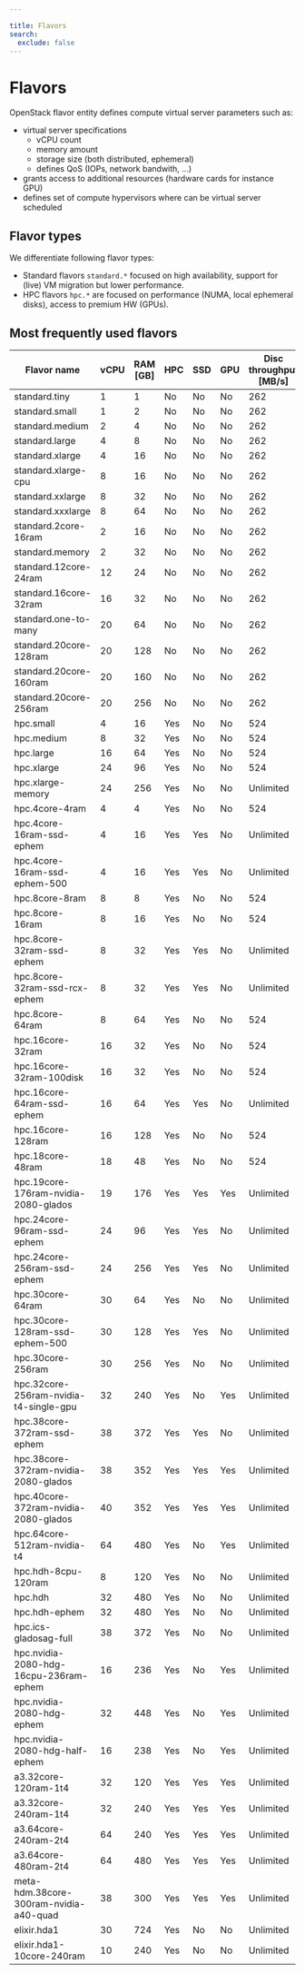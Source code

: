 ```yaml
---

title: Flavors
search:
  exclude: false
---
```

# Flavors

OpenStack flavor entity defines compute virtual server parameters such as:

* virtual server specifications
    * vCPU count
    * memory amount
    * storage size (both distributed, ephemeral)
    * defines QoS (IOPs, network bandwith, ...)
* grants access to additional resources (hardware cards for instance GPU)
* defines set of compute hypervisors where can be virtual server scheduled

## Flavor types

We differentiate following flavor types:

- Standard flavors `standard.*` focused on high availability, support for (live) VM migration but lower performance.
- HPC flavors `hpc.*` are focused on performance (NUMA, local ephemeral disks), access to premium HW (GPUs).

## Most frequently used flavors

| Flavor name                               | vCPU | RAM [GB] | HPC  | SSD  | GPU | Disc throughput [MB/s] | IOPS [op/s] | Average throughput [MB/s]  |
|-------------------------------------------|------|----------|------|------|-----|------------------------|------------|----------------------------|
| standard.tiny                             | 1    | 1        | No   | No   | No  | 262                    | 2000       | 250                        |
| standard.small                            | 1    | 2        | No   | No   | No  | 262                    | 2000       | 250                        |
| standard.medium                           | 2    | 4        | No   | No   | No  | 262                    | 2000       | 250                        |
| standard.large                            | 4    | 8        | No   | No   | No  | 262                    | 2000       | 250                        |
| standard.xlarge                           | 4    | 16       | No   | No   | No  | 262                    | 2000       | 250                        |
| standard.xlarge-cpu                       | 8    | 16       | No   | No   | No  | 262                    | 2000       | 250                        |
| standard.xxlarge                          | 8    | 32       | No   | No   | No  | 262                    | 2000       | 250                        |
| standard.xxxlarge                         | 8    | 64       | No   | No   | No  | 262                    | 2000       | 250                        |
| standard.2core-16ram                      | 2    | 16       | No   | No   | No  | 262                    | 2000       | 250                        |
| standard.memory                           | 2    | 32       | No   | No   | No  | 262                    | 2000       | 250                        |
| standard.12core-24ram                     | 12   | 24       | No   | No   | No  | 262                    | 2000       | 625                        |
| standard.16core-32ram                     | 16   | 32       | No   | No   | No  | 262                    | 2000       | 625                        |
| standard.one-to-many                      | 20   | 64       | No   | No   | No  | 262                    | 2000       | 250                        |
| standard.20core-128ram                    | 20   | 128      | No   | No   | No  | 262                    | 2000       | 250                        |
| standard.20core-160ram                    | 20   | 160      | No   | No   | No  | 262                    | 2000       | 1250                       |
| standard.20core-256ram                    | 20   | 256      | No   | No   | No  | 262                    | 2000       | 1250                       |
| hpc.small                                 | 4    | 16       | Yes  | No   | No  | 524                    | 2000       | 2000                       |
| hpc.medium                                | 8    | 32       | Yes  | No   | No  | 524                    | 2000       | 2000                       |
| hpc.large                                 | 16   | 64       | Yes  | No   | No  | 524                    | 2000       | 2000                       |
| hpc.xlarge                                | 24   | 96       | Yes  | No   | No  | 524                    | 2000       | 2000                       |
| hpc.xlarge-memory                         | 24   | 256      | Yes  | No   | No  | Unlimited              | Unlimited  | Unlimited                  |
| hpc.4core-4ram                            | 4    | 4        | Yes  | No   | No  | 524                    | 2000       | 2000                       |
| hpc.4core-16ram-ssd-ephem                 | 4    | 16       | Yes  | Yes  | No  | Unlimited              | Unlimited  | 1250                       |
| hpc.4core-16ram-ssd-ephem-500             | 4    | 16       | Yes  | Yes  | No  | Unlimited              | Unlimited  | 1250                       |
| hpc.8core-8ram                            | 8    | 8        | Yes  | No   | No  | 524                    | 2000       | 2000                       |
| hpc.8core-16ram                           | 8    | 16       | Yes  | No   | No  | 524                    | 2000       | 2000                       |
| hpc.8core-32ram-ssd-ephem                 | 8    | 32       | Yes  | Yes  | No  | Unlimited              | Unlimited  | 1250                       |
| hpc.8core-32ram-ssd-rcx-ephem             | 8    | 32       | Yes  | Yes  | No  | Unlimited              | Unlimited  | Unlimited                  |
| hpc.8core-64ram                           | 8    | 64       | Yes  | No   | No  | 524                    | 2000       | 2000                       |
| hpc.16core-32ram                          | 16   | 32       | Yes  | No   | No  | 524                    | 2000       | 2000                       |
| hpc.16core-32ram-100disk                  | 16   | 32       | Yes  | No   | No  | 524                    | 2000       | 2000                       |
| hpc.16core-64ram-ssd-ephem                | 16   | 64       | Yes  | Yes  | No  | Unlimited              | Unlimited  | 1250                       |
| hpc.16core-128ram                         | 16   | 128      | Yes  | No   | No  | 524                    | 2000       | 2000                       |
| hpc.18core-48ram                          | 18   | 48       | Yes  | No   | No  | 524                    | 2000       | 2000                       |
| hpc.19core-176ram-nvidia-2080-glados      | 19   | 176      | Yes  | Yes  | Yes | Unlimited              | Unlimited  | Unlimited                  |
| hpc.24core-96ram-ssd-ephem                | 24   | 96       | Yes  | Yes  | No  | Unlimited              | Unlimited  | 1250                       |
| hpc.24core-256ram-ssd-ephem               | 24   | 256      | Yes  | Yes  | No  | Unlimited              | Unlimited  | 1250                       |
| hpc.30core-64ram                          | 30   | 64       | Yes  | No   | No  | Unlimited              | Unlimited  | Unlimited                  |
| hpc.30core-128ram-ssd-ephem-500           | 30   | 128      | Yes  | Yes  | No  | Unlimited              | Unlimited  | 1250                       |
| hpc.30core-256ram                         | 30   | 256      | Yes  | No   | No  | Unlimited              | Unlimited  | Unlimited                  |
| hpc.32core-256ram-nvidia-t4-single-gpu    | 32   | 240      | Yes  | No   | Yes | Unlimited              | Unlimited  | Unlimited                  |
| hpc.38core-372ram-ssd-ephem               | 38   | 372      | Yes  | Yes  | No  | Unlimited              | Unlimited  | 1250                       |
| hpc.38core-372ram-nvidia-2080-glados      | 38   | 352      | Yes  | Yes  | Yes | Unlimited              | Unlimited  | Unlimited                  |
| hpc.40core-372ram-nvidia-2080-glados      | 40   | 352      | Yes  | Yes  | Yes | Unlimited              | Unlimited  | Unlimited                  |
| hpc.64core-512ram-nvidia-t4               | 64   | 480      | Yes  | No   | Yes | Unlimited              | Unlimited  | Unlimited                  |
| hpc.hdh-8cpu-120ram                       | 8    | 120      | Yes  | No   | No  | Unlimited              | Unlimited  | Unlimited                  |
| hpc.hdh                                   | 32   | 480      | Yes  | No   | No  | Unlimited              | Unlimited  | Unlimited                  |
| hpc.hdh-ephem                             | 32   | 480      | Yes  | No   | No  | Unlimited              | Unlimited  | Unlimited                  |
| hpc.ics-gladosag-full                     | 38   | 372      | Yes  | No   | No  | Unlimited              | Unlimited  | Unlimited                  |
| hpc.nvidia-2080-hdg-16cpu-236ram-ephem    | 16   | 236      | Yes  | No   | Yes | Unlimited              | Unlimited  | Unlimited                  |
| hpc.nvidia-2080-hdg-ephem                 | 32   | 448      | Yes  | No   | Yes | Unlimited              | Unlimited  | Unlimited                  |
| hpc.nvidia-2080-hdg-half-ephem            | 16   | 238      | Yes  | No   | Yes | Unlimited              | Unlimited  | Unlimited                  |
| a3.32core-120ram-1t4                      | 32   | 120      | Yes  | Yes  | Yes | Unlimited              | Unlimited  | Unlimited                  |
| a3.32core-240ram-1t4                      | 32   | 240      | Yes  | Yes  | Yes | Unlimited              | Unlimited  | Unlimited                  |
| a3.64core-240ram-2t4                      | 64   | 240      | Yes  | Yes  | Yes | Unlimited              | Unlimited  | Unlimited                  |
| a3.64core-480ram-2t4                      | 64   | 480      | Yes  | Yes  | Yes | Unlimited              | Unlimited  | Unlimited                  |
| meta-hdm.38core-300ram-nvidia-a40-quad    | 38   | 300      | Yes  | Yes  | Yes | Unlimited              | Unlimited  | Unlimited                  |
| elixir.hda1                               | 30   | 724      | Yes  | No   | No  | Unlimited              | Unlimited  | Unlimited                  |
| elixir.hda1-10core-240ram                 | 10   | 240      | Yes  | No   | No  | Unlimited              | Unlimited  | Unlimited                  |
